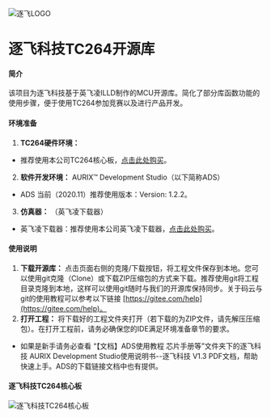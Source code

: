 ![逐飞LOGO](https://images.gitee.com/uploads/images/2019/0924/114256_eaf16bad_1699060.png "逐飞科技logo 中.png")
# 逐飞科技TC264开源库
#### 简介
该项目为逐飞科技基于英飞凌ILLD制作的MCU开源库。简化了部分库函数功能的使用步骤，便于使用TC264参加竞赛以及进行产品开发。

#### 环境准备
1.  **TC264硬件环境：** 
- 推荐使用本公司TC264核心板，[点击此处购买](https://item.taobao.com/item.htm?spm=a1z10.3-c-s.w4002-22508770840.13.7e9549cc30NEDh&id=614276106814)。
2.  **软件开发环境：** 
AURIX™ Development Studio（以下简称ADS）
- ADS 当前（2020.11）推荐使用版本：Version: 1.2.2。
3.  **仿真器：** 
（英飞凌下载器）
- 英飞凌下载器：推荐使用本公司英飞凌下载器，[点击此处购买](https://item.taobao.com/item.htm?spm=a1z10.3-c-s.w4002-22508770840.9.7e9549cc30NEDh&id=614642766276)。

#### 使用说明

1.  **下载开源库：** 点击页面右侧的克隆/下载按钮，将工程文件保存到本地。您可以使用git克隆（Clone）或下载ZIP压缩包的方式来下载。推荐使用git将工程目录克隆到本地，这样可以使用git随时与我们的开源库保持同步。关于码云与git的使用教程可以参考以下链接 [https://gitee.com/help](https://gitee.com/help)。
2.  **打开工程：** 将下载好的工程文件夹打开（若下载的为ZIP文件，请先解压压缩包）。在打开工程前，请务必确保您的IDE满足环境准备章节的要求。
- 如果是新手请务必查看 “【文档】ADS使用教程 芯片手册等”文件夹下的逐飞科技 AURIX Development Studio使用说明书--逐飞科技 V1.3 PDF文档，帮助快速上手。ADS的下载链接文档中也有提供。

#### 逐飞科技TC264核心板
![逐飞科技TC264核心板](https://images.gitee.com/uploads/images/2020/0412/213649_75123d91_848799.jpeg "逐飞科技TC264核心板.jpg")


